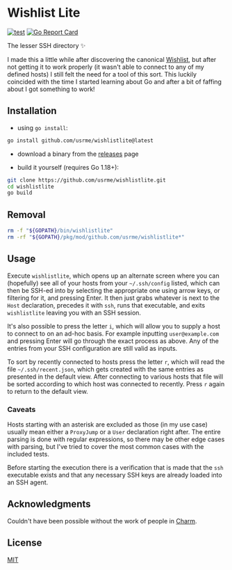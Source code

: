 # Wishlist Lite

[![test](https://github.com/usrme/wishlistlite/actions/workflows/test.yml/badge.svg)](https://github.com/usrme/wishlistlite/actions/workflows/test.yml)
[![Go Report Card](https://goreportcard.com/badge/github.com/usrme/wishlistlite)](https://goreportcard.com/report/github.com/usrme/wishlistlite)

The lesser SSH directory ✨

I made this a little while after discovering the canonical [Wishlist](https://github.com/charmbracelet/wishlist), but after not getting it to work properly (it wasn't able to connect to any of my defined hosts) I still felt the need for a tool of this sort. This luckily coincided with the time I started learning about Go and after a bit of faffing about I got something to work!

## Installation

- using `go install`:

```bash
go install github.com/usrme/wishlistlite@latest
```

- download a binary from the [releases](https://github.com/usrme/wishlistlite/releases) page

- build it yourself (requires Go 1.18+):

```bash
git clone https://github.com/usrme/wishlistlite.git
cd wishlistlite
go build
```

## Removal

```bash
rm -f "${GOPATH}/bin/wishlistlite"
rm -rf "${GOPATH}/pkg/mod/github.com/usrme/wishlistlite*"
```

## Usage

Execute `wishlistlite`, which opens up an alternate screen where you can (hopefully) see all of your hosts from your `~/.ssh/config` listed, which can then be SSH-ed into by selecting the appropriate one using arrow keys, or filtering for it, and pressing Enter. It then just grabs whatever is next to the `Host` declaration, precedes it with `ssh`, runs that executable, and exits `wishlistlite` leaving you with an SSH session.

It's also possible to press the letter `i`, which will allow you to supply a host to connect to on an ad-hoc basis. For example inputting `user@example.com` and pressing Enter will go through the exact process as above. Any of the entries from your SSH configuration are still valid as inputs.

To sort by recently connected to hosts press the letter `r`, which will read the file `~/.ssh/recent.json`, which gets created with the same entries as presented in the default view. After connecting to various hosts that file will be sorted according to which host was connected to recently. Press `r` again to return to the default view.

### Caveats

Hosts starting with an asterisk are excluded as those (in my use case) usually mean either a `ProxyJump` or a `User` declaration right after. The entire parsing is done with regular expressions, so there may be other edge cases with parsing, but I've tried to cover the most common cases with the included tests.

Before starting the execution there is a verification that is made that the `ssh` executable exists and that any necessary SSH keys are already loaded into an SSH agent.

## Acknowledgments

Couldn't have been possible without the work of people in [Charm](https://github.com/charmbracelet).

## License

[MIT](/LICENSE)
